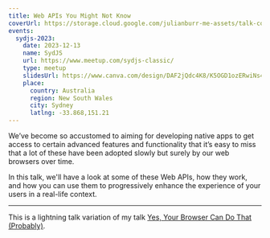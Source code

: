 ```yaml
---
title: Web APIs You Might Not Know
coverUrl: https://storage.cloud.google.com/julianburr-me-assets/talk-covers/web-apis-you-might-not-know.png
events:
  sydjs-2023:
    date: 2023-12-13
    name: SydJS
    url: https://www.meetup.com/sydjs-classic/
    type: meetup
    slidesUrl: https://www.canva.com/design/DAF2jQdc4K8/K5OGD1ozERwiNs4X7QKDaA/view
    place:
      country: Australia
      region: New South Wales
      city: Sydney
      latlng: -33.868,151.21
---
```


We’ve become so accustomed to aiming for developing native apps to get access to certain advanced features and functionality that it’s easy to miss that a lot of these have been adopted slowly but surely by our web browsers over time.

In this talk, we'll have a look at some of these Web APIs, how they work, and how you can use them to progressively enhance the experience of your users in a real-life context.

---

This is a lightning talk variation of my talk [Yes, Your Browser Can Do That (Probably)](/my-work/talks/yes-your-browser-can-do-that-probably).
